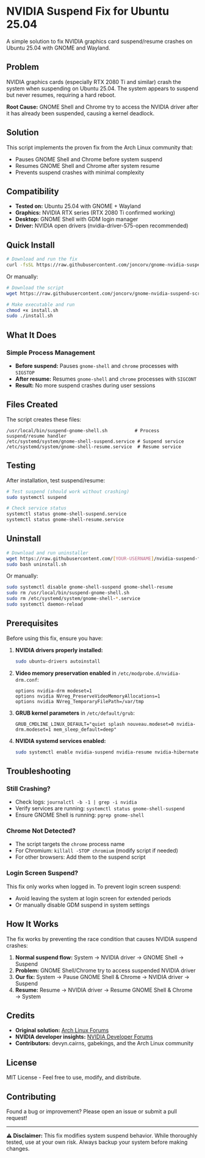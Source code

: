 # NVIDIA Suspend Fix for Ubuntu 25.04

A simple solution to fix NVIDIA graphics card suspend/resume crashes on Ubuntu 25.04 with GNOME and Wayland.

## Problem

NVIDIA graphics cards (especially RTX 2080 Ti and similar) crash the system when suspending on Ubuntu 25.04. The system appears to suspend but never resumes, requiring a hard reboot.

**Root Cause:** GNOME Shell and Chrome try to access the NVIDIA driver after it has already been suspended, causing a kernel deadlock.

## Solution

This script implements the proven fix from the Arch Linux community that:

- Pauses GNOME Shell and Chrome before system suspend
- Resumes GNOME Shell and Chrome after system resume
- Prevents suspend crashes with minimal complexity

## Compatibility

- **Tested on:** Ubuntu 25.04 with GNOME + Wayland
- **Graphics:** NVIDIA RTX series (RTX 2080 Ti confirmed working)
- **Desktop:** GNOME Shell with GDM login manager
- **Driver:** NVIDIA open drivers (nvidia-driver-575-open recommended)

## Quick Install

```bash
# Download and run the fix
curl -fsSL https://raw.githubusercontent.com/joncorv/gnome-nvidia-suspend-script/main/install.sh | sudo bash
```

Or manually:

```bash
# Download the script
wget https://raw.githubusercontent.com/joncorv/gnome-nvidia-suspend-script/main/install.sh

# Make executable and run
chmod +x install.sh
sudo ./install.sh
```

## What It Does

### Simple Process Management

- **Before suspend:** Pauses `gnome-shell` and `chrome` processes with `SIGSTOP`
- **After resume:** Resumes `gnome-shell` and `chrome` processes with `SIGCONT`
- **Result:** No more suspend crashes during user sessions

## Files Created

The script creates these files:

```
/usr/local/bin/suspend-gnome-shell.sh          # Process suspend/resume handler
/etc/systemd/system/gnome-shell-suspend.service # Suspend service
/etc/systemd/system/gnome-shell-resume.service  # Resume service
```

## Testing

After installation, test suspend/resume:

```bash
# Test suspend (should work without crashing)
sudo systemctl suspend

# Check service status
systemctl status gnome-shell-suspend.service
systemctl status gnome-shell-resume.service
```

## Uninstall

```bash
# Download and run uninstaller
wget https://raw.githubusercontent.com/[YOUR-USERNAME]/nvidia-suspend-fix/main/uninstall.sh
sudo bash uninstall.sh
```

Or manually:

```bash
sudo systemctl disable gnome-shell-suspend gnome-shell-resume
sudo rm /usr/local/bin/suspend-gnome-shell.sh
sudo rm /etc/systemd/system/gnome-shell-*.service
sudo systemctl daemon-reload
```

## Prerequisites

Before using this fix, ensure you have:

1. **NVIDIA drivers properly installed:**

   ```bash
   sudo ubuntu-drivers autoinstall
   ```

2. **Video memory preservation enabled** in `/etc/modprobe.d/nvidia-drm.conf`:

   ```
   options nvidia-drm modeset=1
   options nvidia NVreg_PreserveVideoMemoryAllocations=1
   options nvidia NVreg_TemporaryFilePath=/var/tmp
   ```

3. **GRUB kernel parameters** in `/etc/default/grub`:

   ```
   GRUB_CMDLINE_LINUX_DEFAULT="quiet splash nouveau.modeset=0 nvidia-drm.modeset=1 mem_sleep_default=deep"
   ```

4. **NVIDIA systemd services enabled:**
   ```bash
   sudo systemctl enable nvidia-suspend nvidia-resume nvidia-hibernate
   ```

## Troubleshooting

### Still Crashing?

- Check logs: `journalctl -b -1 | grep -i nvidia`
- Verify services are running: `systemctl status gnome-shell-suspend`
- Ensure GNOME Shell is running: `pgrep gnome-shell`

### Chrome Not Detected?

- The script targets the `chrome` process name
- For Chromium: `killall -STOP chromium` (modify script if needed)
- For other browsers: Add them to the suspend script

### Login Screen Suspend?

This fix only works when logged in. To prevent login screen suspend:

- Avoid leaving the system at login screen for extended periods
- Or manually disable GDM suspend in system settings

## How It Works

The fix works by preventing the race condition that causes NVIDIA suspend crashes:

1. **Normal suspend flow:** System → NVIDIA driver → GNOME Shell → Suspend
2. **Problem:** GNOME Shell/Chrome try to access suspended NVIDIA driver
3. **Our fix:** System → Pause GNOME Shell & Chrome → NVIDIA driver → Suspend
4. **Resume:** Resume → NVIDIA driver → Resume GNOME Shell & Chrome → System

## Credits

- **Original solution:** [Arch Linux Forums](https://bbs.archlinux.org/viewtopic.php?id=277713)
- **NVIDIA developer insights:** [NVIDIA Developer Forums](https://forums.developer.nvidia.com/t/trouble-suspending-with-510-39-01-linux-5-16-0-freezing-of-tasks-failed-after-20-009-seconds/200933/12)
- **Contributors:** devyn.cairns, gabekings, and the Arch Linux community

## License

MIT License - Feel free to use, modify, and distribute.

## Contributing

Found a bug or improvement? Please open an issue or submit a pull request!

---

**⚠️ Disclaimer:** This fix modifies system suspend behavior. While thoroughly tested, use at your own risk. Always backup your system before making changes.
